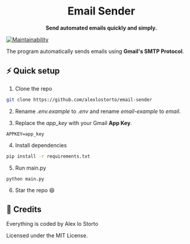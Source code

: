 <h1 align="center">Email Sender</h1>

<p align="center">
  <b>Send automated emails quickly and simply.</b>
</p>

[![Maintainability](https://img.shields.io/codeclimate/maintainability/alexlostorto/email-sender?style=for-the-badge&message=Code+Climate&labelColor=222222&logo=Code+Climate&logoColor=FFFFFF)](https://codeclimate.com/github/alexlostorto/email-sender/maintainability)

The program automatically sends emails using **Gmail's SMTP Protocol**.

## ⚡ Quick setup

1. Clone the repo

```bash
git clone https://github.com/alexlostorto/email-sender
```

2. Rename _.env.example_ to _.env_ and rename _email-example_ to _email_.

3. Replace the _app_key_ with your Gmail **App Key**.

```env
APPKEY=app_key
```

4. Install dependencies

```bash
pip install -r requirements.txt
```

5. Run main.py

```bash
python main.py
```

6. Star the repo 😄

## 📜 Credits

Everything is coded by Alex lo Storto

Licensed under the MIT License.
